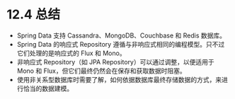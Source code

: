 # 12.4 总结

* Spring Data 支持 Cassandra、MongoDB、Couchbase 和 Redis 数据库。
* Spring Data 的响应式 Repository 遵循与非响应式相同的编程模型。只不过它们处理的是响应式的 Flux 和 Mono。
* 非响应式 Repository（如 JPA Repository）可以通过调整，以便适用于 Mono 和 Flux，但它们最终仍然会在保存和获取数据时阻塞。
* 使用非关系型数据库时需要了解，如何依据数据库最终存储数据的方式，来进行恰当的数据建模。

